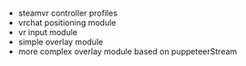 - steamvr controller profiles
- vrchat positioning module
- vr input module
- simple overlay module
- more complex overlay module based on puppeteerStream
